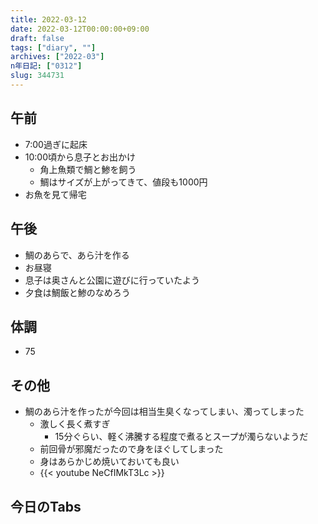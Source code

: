 ```yaml
---
title: 2022-03-12
date: 2022-03-12T00:00:00+09:00
draft: false
tags: ["diary", ""]
archives: ["2022-03"]
n年日記: ["0312"]
slug: 344731
---
```

## 午前
- 7:00過ぎに起床
- 10:00頃から息子とお出かけ
  - 角上魚類で鯛と鯵を飼う
  - 鯛はサイズが上がってきて、値段も1000円
- お魚を見て帰宅
## 午後
- 鯛のあらで、あら汁を作る
- お昼寝
- 息子は奥さんと公園に遊びに行っていたよう
- 夕食は鯛飯と鯵のなめろう
## 体調
- 75
## その他
- 鯛のあら汁を作ったが今回は相当生臭くなってしまい、濁ってしまった
  - 激しく長く煮すぎ
    - 15分ぐらい、軽く沸騰する程度で煮るとスープが濁らないようだ
  - 前回骨が邪魔だったので身をほぐしてしまった
  - 身はあらかじめ焼いておいても良い
  - {{< youtube NeCfIMkT3Lc >}}
## 今日のTabs